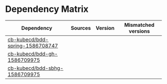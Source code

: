 # Dependency Matrix

Dependency | Sources | Version | Mismatched versions
---------- | ------- | ------- | -------------------
[cb-kubecd/bdd-spring-1586708747](https://github.com/cb-kubecd/bdd-spring-1586708747.git) |  | []() | 
[cb-kubecd/bdd-gh-1586709975](https://github.com/cb-kubecd/bdd-gh-1586709975.git) |  | []() | 
[cb-kubecd/bdd-sbhg-1586709975](https://github.com/cb-kubecd/bdd-sbhg-1586709975.git) |  | []() | 
